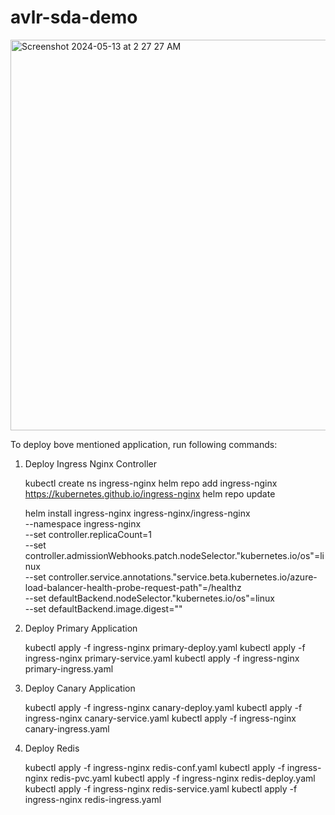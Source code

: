 # avlr-sda-demo
<img width="625" alt="Screenshot 2024-05-13 at 2 27 27 AM" src="https://github.com/ajaykangare1993/avlr-sda-demo/assets/169615774/d09fb9c3-5cec-41cb-97e9-23878eb85012">

To deploy bove mentioned application, run following commands:

1. Deploy Ingress Nginx Controller

   kubectl create ns ingress-nginx
   helm repo add ingress-nginx https://kubernetes.github.io/ingress-nginx
   helm repo update

   helm install ingress-nginx ingress-nginx/ingress-nginx \
       --namespace ingress-nginx \
       --set controller.replicaCount=1 \
       --set controller.admissionWebhooks.patch.nodeSelector."kubernetes\.io/os"=linux \
       --set controller.service.annotations."service\.beta\.kubernetes\.io/azure-load-balancer-health-probe-request-path"=/healthz \
       --set defaultBackend.nodeSelector."kubernetes\.io/os"=linux \
       --set defaultBackend.image.digest="" 
    
2. Deploy Primary Application

   kubectl apply -f ingress-nginx primary-deploy.yaml
   kubectl apply -f ingress-nginx primary-service.yaml
   kubectl apply -f ingress-nginx primary-ingress.yaml
   
3. Deploy Canary Application

   kubectl apply -f ingress-nginx canary-deploy.yaml
   kubectl apply -f ingress-nginx canary-service.yaml
   kubectl apply -f ingress-nginx canary-ingress.yaml
 
5. Deploy Redis

   kubectl apply -f ingress-nginx redis-conf.yaml
   kubectl apply -f ingress-nginx redis-pvc.yaml
   kubectl apply -f ingress-nginx redis-deploy.yaml
   kubectl apply -f ingress-nginx redis-service.yaml
   kubectl apply -f ingress-nginx redis-ingress.yaml
